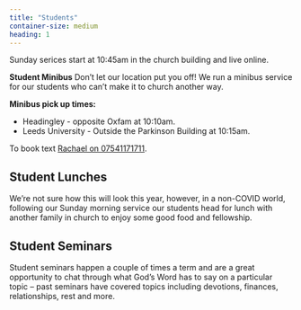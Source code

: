 ```yaml
---
title: "Students"
container-size: medium
heading: 1
---
```


Sunday serices start at 10:45am in the church building and live online.

**Student Minibus**
Don’t let our location put you off! We run a minibus service for our students who can’t
make it to church another way. 

**Minibus pick up times:** 
* Headingley - opposite Oxfam at 10:10am.
* Leeds University - Outside the Parkinson Building at 10:15am.

To book text <a href="tel:07541171711">Rachael on 07541171711</a>.

## Student Lunches
We’re not sure how this will look this year, however, in a non-COVID world, following our
Sunday morning service our students head for lunch with another family in church to enjoy some good food
and fellowship.

## Student Seminars
Student seminars happen a couple of times a term and are a great opportunity to chat
through what God’s Word has to say on a particular topic – past seminars have covered topics including
devotions, finances, relationships, rest and more.
